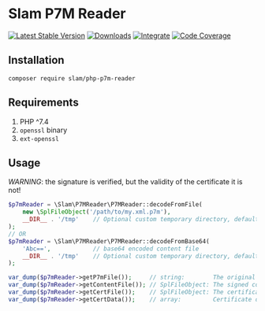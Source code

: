 # Slam P7M Reader

[![Latest Stable Version](https://img.shields.io/packagist/v/slam/php-p7m-reader.svg)](https://packagist.org/packages/slam/php-p7m-reader)
[![Downloads](https://img.shields.io/packagist/dt/slam/php-p7m-reader.svg)](https://packagist.org/packages/slam/php-p7m-reader)
[![Integrate](https://github.com/Slamdunk/php-p7m-reader/workflows/Integrate/badge.svg?branch=master)](https://github.com/Slamdunk/php-p7m-reader/actions)
[![Code Coverage](https://codecov.io/gh/Slamdunk/php-p7m-reader/coverage.svg?branch=master)](https://codecov.io/gh/Slamdunk/php-p7m-reader?branch=master)

## Installation

`composer require slam/php-p7m-reader`

## Requirements

1. PHP ^7.4
1. `openssl` binary
1. `ext-openssl`

## Usage

*WARNING*: the signature is verified, but the validity of the certificate it is not!

```php
$p7mReader = \Slam\P7MReader\P7MReader::decodeFromFile(
    new \SplFileObject('/path/to/my.xml.p7m'),
    __DIR__ . '/tmp'    // Optional custom temporary directory, defaults to sys_get_temp_dir()
);
// OR
$p7mReader = \Slam\P7MReader\P7MReader::decodeFromBase64(
    'Abc==',            // base64 encoded content file
    __DIR__ . '/tmp'    // Optional custom temporary directory, defaults to sys_get_temp_dir()
);

var_dump($p7mReader->getP7mFile());     // string:        The original P7M file
var_dump($p7mReader->getContentFile()); // SplFileObject: The signed content
var_dump($p7mReader->getCertFile());    // SplFileObject: The certificate
var_dump($p7mReader->getCertData());    // array:         Certificate data in openssl_x509_parse output format
```
